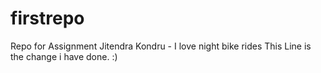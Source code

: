 # firstrepo
Repo for Assignment
Jitendra Kondru - I love night bike rides
This Line  is the change i have done. :)